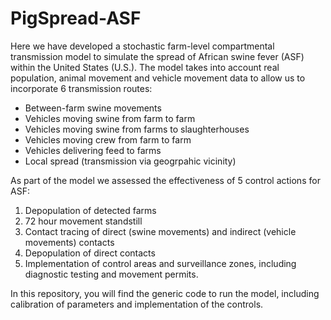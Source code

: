 # PigSpread-ASF

Here we have developed a stochastic farm-level compartmental transmission model to simulate the spread of African swine fever (ASF) within the United States (U.S.). The model takes into account real population, animal movement and vehicle movement data to allow us to incorporate 6 transmission routes:
* Between-farm swine movements
* Vehicles moving swine from farm to farm
* Vehicles moving swine from farms to slaughterhouses
* Vehicles moving crew from farm to farm
* Vehicles delivering feed to farms
* Local spread (transmission via geogrpahic vicinity) 

As part of the model we assessed the effectiveness of 5 control actions for ASF:
1. Depopulation of detected farms 
2. 72 hour movement standstill
3. Contact tracing of direct (swine movements) and indirect (vehicle movements) contacts
4. Depopulation of direct contacts
5. Implementation of control areas and surveillance zones, including diagnostic testing and movement permits. 

In this repository, you will find the generic code to run the model, including calibration of parameters and implementation of the controls. 
